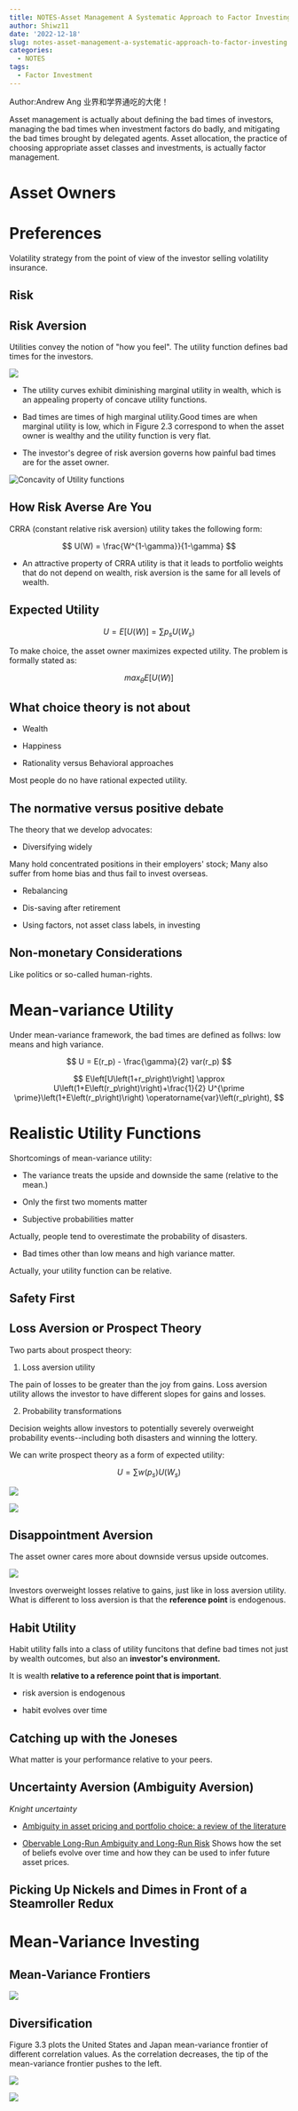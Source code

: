 ```yaml
---
title: NOTES-Asset Management A Systematic Approach to Factor Investing
author: Shiwz11
date: '2022-12-18'
slug: notes-asset-management-a-systematic-approach-to-factor-investing
categories:
  - NOTES
tags:
  - Factor Investment
---
```


Author:Andrew Ang 业界和学界通吃的大佬！

Asset management is actually about defining the bad times of investors, managing the bad times when investment factors do badly, and mitigating the bad times brought by delegated agents. Asset allocation, the practice of choosing appropriate asset classes and investments, is actually factor management.

# Asset Owners

# Preferences

Volatility strategy from the point of view of the investor selling volatility insurance.

## Risk

## Risk Aversion

Utilities convey the notion of "how you feel". The utility function defines bad times for the investors.

![](https://cdn.jsdelivr.net/gh/shiwz11/pics_public/20221220145351.png)

- The utility curves exhibit diminishing marginal utility in wealth, which is an appealing property of concave utility functions.

- Bad times are times of high marginal utility.Good times are when marginal utility is low, which in Figure 2.3 correspond to when the asset owner is wealthy and the utility function is very flat.

- The investor's degree of risk aversion governs how painful bad times are for the asset owner.

![Concavity of Utility functions](https://cdn.jsdelivr.net/gh/shiwz11/pics_public/20221220150235.png)

## How Risk Averse Are You

CRRA (constant relative risk aversion) utility takes the following form:

$$
U(W) = \frac{W^{1-\gamma}}{1-\gamma}
$$

- An attractive property of CRRA utility is that it leads to portfolio weights that do not depend on wealth, risk aversion is the same for all levels of wealth.

## Expected Utility

$$
U = E[U(W)] = \sum p_s U(W_s)
$$

To make choice, the asset owner maximizes expected utility. The problem is formally stated as:

$$
max_{\theta} E[U(W)]
$$
 
## What choice theory is not about

- Wealth

- Happiness

- Rationality versus Behavioral approaches

Most people do no have rational expected utility.

## The normative versus positive debate

The theory that we develop advocates:

- Diversifying widely

Many hold concentrated positions in their employers' stock; Many also suffer from home bias and thus fail to invest overseas.

- Rebalancing

- Dis-saving after retirement

- Using factors, not asset class labels, in investing

## Non-monetary Considerations

Like politics or so-called human-rights.

# Mean-variance Utility

Under mean-variance framework, the bad times are defined as follws: low means and high variance.

$$
U = E(r_p) - \frac{\gamma}{2} var(r_p)
$$

$$
E\left[U\left(1+r_p\right)\right] \approx U\left(1+E\left(r_p\right)\right)+\frac{1}{2} U^{\prime \prime}\left(1+E\left(r_p\right)\right) \operatorname{var}\left(r_p\right),
$$

# Realistic Utility Functions

Shortcomings of mean-variance utility:

- The variance treats the upside and downside the same (relative to the mean.)

- Only the first two moments matter

- Subjective probabilities matter

Actually, people tend to overestimate the probability of disasters.

- Bad times other than low means and high variance matter.

Actually, your utility function can be relative.

## Safety First

## Loss Aversion or Prospect Theory

Two parts about prospect theory:

1. Loss aversion utility

The pain of losses to be greater than the joy from gains. Loss aversion utility allows the investor to have different slopes for gains and losses.

2. Probability transformations

Decision weights allow investors to potentially severely overweight probability events--including both disasters and winning the lottery.

We can write prospect theory as a form of expected utility:

$$
U = \sum w(p_s)  U(W_s)
$$

![](https://cdn.jsdelivr.net/gh/shiwz11/pics_public/20221221112159.png)

![](https://cdn.jsdelivr.net/gh/shiwz11/pics_public/20221221112603.png)

## Disappointment Aversion

The asset owner cares more about downside versus upside outcomes.

![](https://cdn.jsdelivr.net/gh/shiwz11/pics_public/20221221112908.png)

Investors overweight losses relative to gains, just like in loss aversion utility. What is different to loss aversion is that the **reference point** is endogenous.

## Habit Utility

Habit utility falls into a class of utility funcitons that define bad times not just by wealth outcomes, but also an **investor's environment.**

It is wealth **relative to a reference point that is important**.

- risk aversion is endogenous

- habit evolves over time

## Catching up with the Joneses

What matter is your performance relative to your peers.

## Uncertainty Aversion (Ambiguity Aversion)

*Knight uncertainty*

- [Ambiguity in asset pricing and portfolio choice: a review of the literature](https://link.springer.com/article/10.1007/s11238-012-9343-2)

- [Obervable Long-Run Ambiguity and Long-Run Risk](https://www.semanticscholar.org/paper/Observable-Long-Run-Ambiguity-and-Long-Run-Risk-Ulrich/df8dc1ddd88bde7108112a8e32feca223122d02e)
  Shows how the set of beliefs evolve over time and how they can be used to infer future asset prices.

## Picking Up Nickels and Dimes in Front of a Steamroller Redux

# Mean-Variance Investing

## Mean-Variance Frontiers

![](https://cdn.jsdelivr.net/gh/shiwz11/pics_public/20221230095856.png)

## Diversification

Figure 3.3 plots the United States and Japan mean-variance frontier of different correlation values. As the correlation decreases, the tip of the mean-variance frontier pushes to the left.

![](https://cdn.jsdelivr.net/gh/shiwz11/pics_public/20221230101555.png)

![](https://cdn.jsdelivr.net/gh/shiwz11/pics_public/20221230101733.png)








































